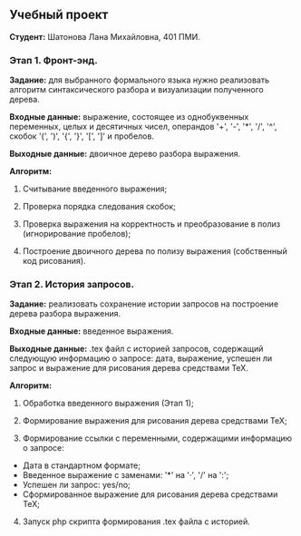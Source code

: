 ## Учебный проект

**Студент:** Шатонова Лана Михайловна, 401 ПМИ.

### Этап 1. Фронт-энд.

**Задание:** для выбранного формального языка нужно реализовать алгоритм синтаксического разбора и визуализации полученного дерева.

**Входные данные:** выражение, состоящее из однобуквенных переменных, целых и десятичных чисел, операндов '+', '-', '*', '/', '^', скобок '(', ')', '{', '}', '[', ']' и пробелов.

**Выходные данные:** двоичное дерево разбора выражения.

**Алгоритм:**

1) Считывание введенного выражения;

2) Проверка порядка следования скобок;

3) Проверка выражения на корректность и преобразование в полиз (игнорирование пробелов);

4) Построение двоичного дерева по полизу выражения (собственный код рисования).


### Этап 2. История запросов.

**Задание:** реализовать сохранение истории запросов на построение дерева разбора выражения.

**Входные данные:** введенное выражения.

**Выходные данные:** .tex файл с историей запросов, содержащий следующую информацию о запросе: дата, выражение, успешен ли запрос и выражение для рисования дерева средствами TeX.

**Алгоритм:**

1) Обработка введенного выражения (Этап 1);

2) Формирование выражения для рисования дерева средствами TeX;

3) Формирование ссылки с переменными, содержащими информацию о запросе:

* Дата в стандартном формате;
* Введенное выражение с заменами: '*' на '·', '/' на ':';
* Успешен ли запрос: yes/no;
* Сформированное выражение для рисования дерева средствами TeX;

4) Запуск php скрипта формирования .tex файла с историей.

